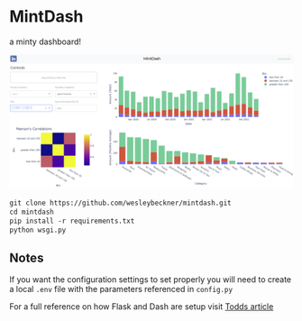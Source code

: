 # MintDash
a minty dashboard!

![image](assets/snap1.PNG)

```
git clone https://github.com/wesleybeckner/mintdash.git
cd mintdash
pip install -r requirements.txt
python wsgi.py
```

## Notes

If you want the configuration settings to set properly you will need to create a local `.env` file with the parameters referenced in `config.py`

For a full reference on how Flask and Dash are setup visit [Todds article](https://hackersandslackers.com/plotly-dash-with-flask/)